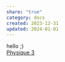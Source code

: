 ```yaml
---  
share: "true"  
category: docs  
created: 2023-12-31  
updated: 2024-01-01  
---  
```

  
hello ;)  
[Physique 3](./Physique_3/Physique%203.md)  
  
